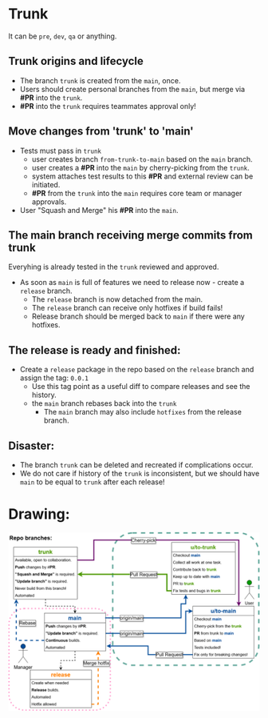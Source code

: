 # Trunk

It can be `pre`, `dev`, `qa` or anything.

## Trunk origins and lifecycle

- The branch `trunk` is created from the `main`, once.
- Users should create personal branches from the `main`, but merge via **#PR** into the `trunk`.
- **#PR** into the `trunk` requires teammates approval only!

## Move changes from 'trunk' to 'main'

- Tests must pass in `trunk` 
  - user creates branch `from-trunk-to-main` based on the `main` branch.
  - user creates a **#PR** into the `main` by cherry-picking from the `trunk`.
  - system attaches test results to this **#PR** and external review can be initiated.
  - **#PR** from the `trunk` into the `main` requires core team or manager approvals.
- User "Squash and Merge" his **#PR** into the `main`.

## The main branch receiving merge commits from trunk

Everyhing is already tested in the `trunk` reviewed and approved.

- As soon as `main` is full of features we need to release now - create a `release` branch.
  - The `release` branch is now detached from the main.
  - The `release` branch can receive only hotfixes if build fails!
  - Release branch should be merged back to `main` if there were any hotfixes.

## The release is ready and finished:

- Create a `release` package in the repo based on the `release` branch and assign the tag: `0.0.1`
  - Use this tag point as a useful diff to compare releases and see the history.
  - the `main` branch rebases back into the `trunk`
    - The `main` branch may also include `hotfixes` from the release branch.


## Disaster:

- The branch `trunk` can be deleted and recreated if complications occur.
- We do not care if history of the `trunk` is inconsistent, but we should have `main` to be equal to `trunk` after each release!


# Drawing:


![alt text](pic/GitHubWork_ater_flow.png)